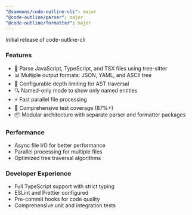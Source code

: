 ```yaml
---
"@sammons/code-outline-cli": major
"@code-outline/parser": major
"@code-outline/formatter": major
---
```


Initial release of code-outline-cli

### Features
- 🚀 Parse JavaScript, TypeScript, and TSX files using tree-sitter
- 📊 Multiple output formats: JSON, YAML, and ASCII tree
- 🎯 Configurable depth limiting for AST traversal
- 🔍 Named-only mode to show only named entities
- ⚡ Fast parallel file processing
- 🧪 Comprehensive test coverage (87%+)
- 📦 Modular architecture with separate parser and formatter packages

### Performance
- Async file I/O for better performance
- Parallel processing for multiple files
- Optimized tree traversal algorithms

### Developer Experience
- Full TypeScript support with strict typing
- ESLint and Prettier configured
- Pre-commit hooks for code quality
- Comprehensive unit and integration tests